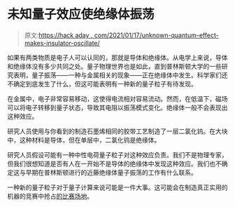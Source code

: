 # 未知量子效应使绝缘体振荡

> 原文:[https://hack aday . com/2021/01/17/unknown-quantum-effect-makes-insulator-oscillate/](https://hackaday.com/2021/01/17/unknown-quantum-effect-makes-insulator-oscillate/)

如果有两类物质是电子人可以认同的，那就是导体和绝缘体。从电学上来说，导体和绝缘体没有多少共同之处。量子物理世界也是如此，直到普林斯顿大学的一些研究表明，量子振荡——一种与金属相关的现象——正在绝缘体中发生。科学家们还不确定到底发生了什么，但这可能表明有一种新的量子粒子有待发现。

在金属中，电子非常容易移动，这使得电流相对容易流动。然而，在低温下，磁场可以将电子转移到量子状态，导致其电阻以振荡模式变化。绝缘体一般不会表现出这种效应。

研究人员使用与你看到的制造石墨烯相同的胶带工艺制造了一层二氯化钨。在大块中，这种材料是导体，但在单层中，二氯化钨是绝缘体。

研究人员假设可能有一种中性电荷量子粒子对这种效应负责。我们不是物理专家，但我们很想知道是否有人在一开始不是导体的绝缘体中发现这种效应。我们也不确定这与早期在普林斯顿进行的近藤绝缘体量子振荡的工作有什么联系。

一种新的量子粒子对于量子计算来说可能是一件大事。这可能会在制造真正实用的机器的竞赛中抢占[的比赛场地](https://hackaday.com/2020/03/14/honeywell-may-pull-into-the-quantum-computer-lead/)。